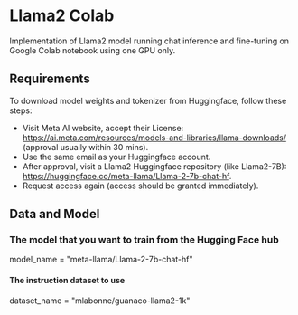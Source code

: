 # Llama2 Colab
 Implementation of Llama2 model running chat inference and fine-tuning on Google Colab notebook using one GPU only.

 ## Requirements
 To download model weights and tokenizer from Huggingface, follow these steps:

- Visit Meta AI website, accept their License: https://ai.meta.com/resources/models-and-libraries/llama-downloads/ (approval usually within 30 mins).
- Use the same email as your Huggingface account.
- After approval, visit a Llama2 Huggingface repository (like Llama2-7B): https://huggingface.co/meta-llama/Llama-2-7b-chat-hf.
- Request access again (access should be granted immediately).

 ## Data and Model
 ### The model that you want to train from the Hugging Face hub
model_name = "meta-llama/Llama-2-7b-chat-hf"
 #### The instruction dataset to use
dataset_name = "mlabonne/guanaco-llama2-1k"
